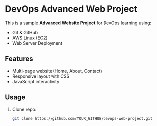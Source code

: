 # DevOps Advanced Web Project

This is a sample **Advanced Website Project** for DevOps learning using:
- Git & GitHub
- AWS Linux (EC2)
- Web Server Deployment

## Features
- Multi-page website (Home, About, Contact)
- Responsive layout with CSS
- JavaScript interactivity

## Usage
1. Clone repo:
   ```bash
   git clone https://github.com/YOUR_GITHUB/devops-web-project.git
